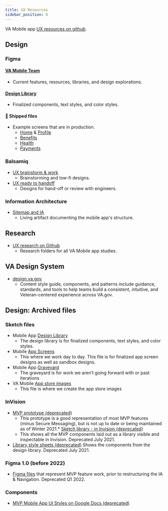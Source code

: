 ```yaml
---
title: UX Resources
sidebar_position: 6
---
```


VA Mobile app [UX resources on github](https://github.com/department-of-veterans-affairs/va.gov-team/tree/master/products/va-mobile-app/ux-design).


## Design
### Figma
#### [VA Mobile Team](https://www.figma.com/files/project/301450677)
* Current features, resources, libraries, and design explorations.
#### [Design Library](https://www.figma.com/design/QVLPB3eOunmKrgQOuOt0SU/%F0%9F%93%90-Flagship-Library---Resource---VA-Mobile?m=auto)
* Finalized components, text styles, and color styles.

#### 🚢 Shipped files 
* Example screens that are in production.
	* [Home](https://www.figma.com/design/ddMWiCQCfmUKFhMcYG9fYv/Home-2.0---%F0%9F%9A%A2-Shipped---VA-Mobile?m=auto&t=2n0WqYtVYQ75swD8-6) & [Profile](https://www.figma.com/design/O6sdr5N7xV6GOZhTPcgY5x/Profile-2.0---%F0%9F%9A%A2-Shipped---VA-Mobile?m=auto&t=2n0WqYtVYQ75swD8-6)
	* [Benefits](https://www.figma.com/design/p0vlRz38TKIOwWDfI2bGc7/Benefits-2.0---%F0%9F%9A%A2-Shipped---VA-Mobile?m=auto&t=2n0WqYtVYQ75swD8-6)
	* [Health](https://www.figma.com/design/JQAoUBxvSWCzKvu2ifRRE7/Health-2.0---%F0%9F%9A%A2-Shipped---VA-Mobile?m=auto&t=2n0WqYtVYQ75swD8-6)
	* [Payments](https://www.figma.com/design/yhGsaPc2px6eCVzXhuOwm4/Payments-2.0---%F0%9F%9A%A2-Shipped---VA-Mobile?m=auto&t=2n0WqYtVYQ75swD8-6)

### Balsamiq
* [UX brainstorm & work](https://balsamiq.cloud/s4uw4la/pnnwuqv) 
	* Brainstorming and low-fi designs.
* [UX ready to handoff](https://balsamiq.cloud/s4uw4la/pa3zodh) 
	* Designs for hand-off or review with engineers.
### Information Architecture
* [Sitemap and IA](https://github.com/department-of-veterans-affairs/va.gov-team/tree/master/products/va-mobile-app/ux-design/information-architecture) 
  * Living artifact documenting the mobile app's structure.

    
## Research
* [UX research on Github](https://github.com/department-of-veterans-affairs/va.gov-team/tree/4b1fcf3124f72b518e91c0af83723bd270ff793f/products/va-mobile-app/research/ux)
  * Research folders for all VA Mobile app studies.

## VA Design System
* [design.va.gov](https://design.va.gov/)
  * Content style guide, components, and patterns include guidance, standards, and tools to help teams build a consistent, intuitive, and Veteran-centered experience across VA.gov.


##  Design: Archived files
### Sketch files
* Mobile App  [Design Library](https://www.sketch.com/s/dc5da595-7a22-4cdd-a850-bd91a80dd377) 
	* The design library is for finalized components, text styles, and color styles. 
* Mobile  [App Screens](https://www.sketch.com/s/2f57b5b0-1b81-4237-a2e6-e522d5e37d11) 
	* This where we work day to day. This file is for finalized app screen designs as well as sandbox designs.
* Mobile App  [Graveyard](https://www.sketch.com/s/1f5a847a-fff0-4bf8-979a-c8bc5eee48f5) 
	* The graveyard is for work we aren’t going forward with or past iterations 
* VA Mobile  [App store images](https://www.sketch.com/s/1a20755f-c11d-4838-9db3-ab04f1a931a8) 
	* This file is where we create the app store images
### InVision	
* [MVP prototype (deprecated)](https://adhoc.invisionapp.com/console/share/GTZ1ESFF6BN/600511542) 
	* This prototype is a good representation of most MVP features (minus Secure Messaging), but is not up to date or being maintained as of Winter 2021.*  [Sketch library - in Invision (deprecated)](https://adhoc.invisionapp.com/console/share/AX108RJZPB6E/600511824) 
	* This shows all the MVP components laid out as a library visible and inspectable in Invision. Deprecated July 2021.
* [Library style sheets (deprecated)](https://adhoc.invisionapp.com/share/AX108RJZPB6E#/screens/445194518) 
Shows the components from the design library. Deprecated July 2021.
### Figma 1.0 (before 2022)
* [Figma files](https://github.com/department-of-veterans-affairs/va.gov-team/tree/master/products/va-mobile-app/ux-design/figma-files-1.0) that represent MVP feature work, prior to restructuring the IA & Navigation. Deprecated Q1 2022.

### Components
* [MVP Mobile App UI Styles on Google Docs (deprecated)](https://docs.google.com/document/d/1VC-CLWnhevB8HLBBHPwkSJvECn8EBie8HOkJylKE1lo/edit?usp=sharing)